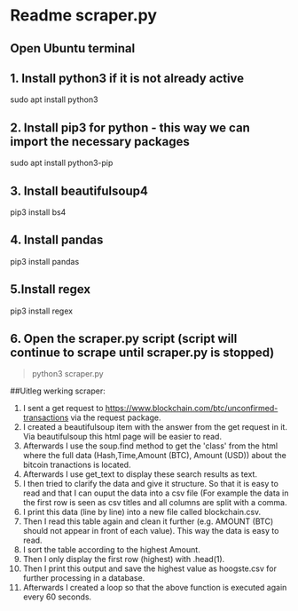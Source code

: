 # Readme scraper.py

## Open Ubuntu terminal

## 1. Install python3 if it is not already active
   sudo apt install python3

## 2. Install pip3 for python - this way we can import the necessary packages
   sudo apt install python3-pip

## 3. Install beautifulsoup4
   pip3 install bs4

## 4. Install pandas
   pip3 install pandas

## 5.Install regex
   pip3 install regex 

## 6. Open the scraper.py script (script will continue to scrape until scraper.py is stopped)
   >python3 scraper.py

##Uitleg werking scraper:
1. I sent a get request to https://www.blockchain.com/btc/unconfirmed-transactions via the request package.
2. I created a beautifulsoup item with the answer from the get request in it. Via beautifulsoup this html page will be easier to read.
3. Afterwards I use the soup.find method to get the 'class' from the html where the full data (Hash,Time,Amount (BTC), Amount (USD)) about the bitcoin tranactions is located.
4. Afterwards I use get_text to display these search results as text. 
5. I then tried to clarify the data and give it structure. So that it is easy to read and that I can ouput the data into a csv file (For example the data in the first row is seen as csv titles and all columns are split with a comma.
6. I print this data (line by line) into a new file called blockchain.csv.
7. Then I read this table again and clean it further (e.g. AMOUNT (BTC) should not appear in front of each value). This way the data is easy to read.
8. I sort the table according to the highest Amount. 
9. Then I only display the first row (highest) with .head(1).
10. Then I print this output and save the highest value as hoogste.csv for further processing in a database.
12. Afterwards I created a loop so that the above function is executed again every 60 seconds.
